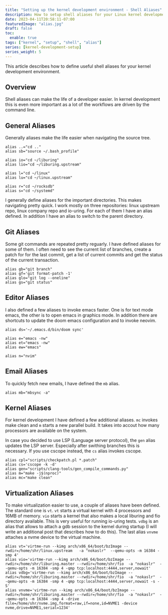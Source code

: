 ```yaml
---
title: "Setting up the kernel development environment - Shell Aliases"
description: How to setup shell aliases for your Linux kernel development environment
date: 2023-04-11T20:58:11-07:00
featuredImage: "alias.jpg"
draft: false
toc:
  enable: true
tags: ["kernel", "setup", "shell", "alias"]
series: [kernel-development-setup]
series_weight: 5
---
```


This article describes how to define useful shell aliases for your kernel development
environment.
<!--more-->

## Overview
Shell aliases can make the life of a developer easier. In kernel development this
is even more important as a lot of the workflows are driven by the command line.

## General Aliases
Generally aliases make the life easier when navigating the source tree.

```shell
alias ..="cd .."
alias sb="source ~/.bash_profile"

alias io="cd ~/liburing"
alias lio="cd ~/liburing.upstream"

alias l="cd ~/linux"
alias lu="cd ~/linux.upstream"

alias r="cd ~/rocksdb"
alias s="cd ~/systemd"
```

I generally define aliases for the important directories. This makes navigating pretty
quick. I work mostly on three repositories: linux upstream repo, linux company repo and
io-uring. For each of them I have an alias defined. In addition I have an alias to switch
to the parent directory.

## Git Aliases
Some git commands are repeated pretty reguarly. I have defined aliases for some of them.
I often need to see the current list of branches, create a patch for for the last commit,
get a list of current commits and get the status of the current transaction.
```shell
alias gb="git branch"
alias gf='git format-patch -1'
alias glo="git log --oneline"
alias gs="git status"
```

## Editor Aliases
I also defined a few aliases to invoke emacs faster. One is for text mode emacs, the other
is to open emacs in graphics mode. In addition there are shortcuts to update the doom emacs
configuration and to invoke neovim.
```shell
alias ds='~/.emacs.d/bin/doom sync'

alias e="emacs -nw"
alias et="emacs -nw"
alias ew="emacs"

alias n="nvim"
```

## Email Aliases
To quickly fetch new emails, I have defined the `mb` alias.
```shell
alias mb="mbsync -a"
```

## Kernel Aliases
For kernel development I have defined a few additional aliases. `mc` invokes make clean and
`m` starts a new parallel build. It takes into accout how many processors are available on the
system. 

In case you decided to use LSP (Language server protocol), the `gen` alias updates the LSP
server. Especially after swithing branches this is necessary. If you use cscope instead,
the `cs` alias invokes cscope.
```shell
alias cpl="scripts/checkpatch.pl *.patch"
alias cs='cscope -k -d'
alias gen="scripts/clang-tools/gen_compile_commands.py"
alias m="make -j$(nproc)"
alias mc="make clean"
```

## Virtualization Aliases
To make virtualization easier to use, a couple of aliases have been defined. The standard
one is `vt`. `vt` starts a virtual kernel with 4 processors and 16MB of memory. `vio` starts a
kernel that also makes a local liburing and fio directory available. This is very useful for
running io-uring tests. `vdbg` is an alias that allows to attach a gdb session to the kernel
during startup (I will write an additional post that describes how to do this). The last
alias `vnvme` attaches a nvme device to the virtual machine.
```shell
alias vt='virtme-run --kimg arch/x86_64/boot/bzImage --rwdir=/home/shr/linux.upstream   -a "nokaslr"  --qemu-opts -m 16384 -smp 4'
alias vio='virtme-run --kimg arch/x86_64/boot/bzImage --rwdir=/home/shr/liburing.master --rwdir=/home/shr/fio  -a "nokaslr"  --qemu-opts -m 16384 -smp 4 -qmp tcp:localhost:4444,server,nowait'
alias vdbg='virtme-run --kimg arch/x86_64/boot/bzImage --rwdir=/home/shr/liburing.master --rwdir=/home/shr/fio  -a "nokaslr"  --qemu-opts -m 16384 -smp 4 -qmp tcp:localhost:4444,server,nowait -s -S'
alias vnvme='virtme-run --kimg arch/x86_64/boot/bzImage --rwdir=/home/shr/liburing.master --rwdir=/home/shr/fio  -a "nokaslr"  --qemu-opts -m 16384 -smp 4 -drive file=/home/shr/nvme.img,format=raw,if=none,id=NVME1 -device nvme,drive=NVME1,serial=1234'
```

